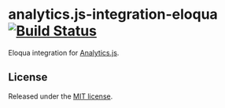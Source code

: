 # analytics.js-integration-eloqua [![Build Status][ci-badge]][ci-link]

Eloqua integration for [Analytics.js][].

## License

Released under the [MIT license](LICENSE).


[Analytics.js]: https://segment.com/docs/libraries/analytics.js/
[ci-link]: https://ci.segment.com/gh/segment-integrations/analytics.js-integration-eloqua
[ci-badge]: https://ci.segment.com/gh/segment-integrations/analytics.js-integration-eloqua.svg?style=svg&circle-token=44ff8cc0fa74c709a39adc1b35c8bd9bbe4db687
